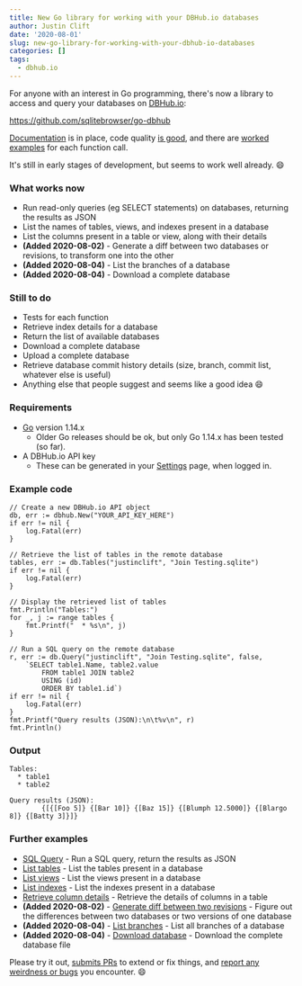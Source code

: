 ```yaml
---
title: New Go library for working with your DBHub.io databases
author: Justin Clift
date: '2020-08-01'
slug: new-go-library-for-working-with-your-dbhub-io-databases
categories: []
tags:
  - dbhub.io
---
```


For anyone with an interest in Go programming, there's now a library to access and query your databases on [DBHub.io](https://dbhub.io):

https://github.com/sqlitebrowser/go-dbhub

[Documentation](https://pkg.go.dev/github.com/sqlitebrowser/go-dbhub) is in place, code quality [is good](https://goreportcard.com/report/github.com/sqlitebrowser/go-dbhub), and there are [worked examples](#further-examples) for each function call.

It's still in early stages of development, but seems to work well already. :smile:

### What works now

* Run read-only queries (eg SELECT statements) on databases, returning the results as JSON
* List the names of tables, views, and indexes present in a database
* List the columns present in a table or view, along with their details
* **(Added 2020-08-02)** - Generate a diff between two databases or revisions, to transform one into the other
* **(Added 2020-08-04)** - List the branches of a database
* **(Added 2020-08-04)** - Download a complete database

### Still to do

* Tests for each function
* Retrieve index details for a database
* Return the list of available databases
* Download a complete database
* Upload a complete database
* Retrieve database commit history details (size, branch, commit list, whatever else is useful)
* Anything else that people suggest and seems like a good idea :smile:

### Requirements

* [Go](https://golang.org/dl/) version 1.14.x
  * Older Go releases should be ok, but only Go 1.14.x has been tested (so far).
* A DBHub.io API key
  * These can be generated in your [Settings](https://dbhub.io/pref) page, when logged in.

### Example code

```
// Create a new DBHub.io API object
db, err := dbhub.New("YOUR_API_KEY_HERE")
if err != nil {
    log.Fatal(err)
}

// Retrieve the list of tables in the remote database
tables, err := db.Tables("justinclift", "Join Testing.sqlite")
if err != nil {
    log.Fatal(err)
}

// Display the retrieved list of tables
fmt.Println("Tables:")
for _, j := range tables {
    fmt.Printf("  * %s\n", j)
}

// Run a SQL query on the remote database
r, err := db.Query("justinclift", "Join Testing.sqlite", false,
    `SELECT table1.Name, table2.value
        FROM table1 JOIN table2
        USING (id)
        ORDER BY table1.id`)
if err != nil {
    log.Fatal(err)
}
fmt.Printf("Query results (JSON):\n\t%v\n", r)
fmt.Println()
```

### Output

```
Tables:
  * table1
  * table2

Query results (JSON):
        {[{[Foo 5]} {[Bar 10]} {[Baz 15]} {[Blumph 12.5000]} {[Blargo 8]} {[Batty 3]}]}
```

### Further examples

* [SQL Query](https://github.com/sqlitebrowser/go-dbhub/blob/master/examples/sql_query/main.go) - Run a SQL query, return the results as JSON
* [List tables](https://github.com/sqlitebrowser/go-dbhub/blob/master/examples/list_tables/main.go) - List the tables present in a database
* [List views](https://github.com/sqlitebrowser/go-dbhub/blob/master/examples/list_views/main.go) - List the views present in a database
* [List indexes](https://github.com/sqlitebrowser/go-dbhub/blob/master/examples/list_indexes/main.go) - List the indexes present in a database
* [Retrieve column details](https://github.com/sqlitebrowser/go-dbhub/blob/master/examples/column_details/main.go) - Retrieve the details of columns in a table
* **(Added 2020-08-02)** - [Generate diff between two revisions](https://github.com/sqlitebrowser/go-dbhub/blob/master/examples/diff_commits/main.go) - Figure out the differences between two databases or two versions of one database
* **(Added 2020-08-04)** - [List branches](https://github.com/sqlitebrowser/go-dbhub/blob/master/examples/list_branches/main.go) - List all branches of a database
* **(Added 2020-08-04)** - [Download database](https://github.com/sqlitebrowser/go-dbhub/blob/master/examples/download_database/main.go) - Download the complete database file
  
Please try it out, [submits PRs](https://github.com/sqlitebrowser/go-dbhub/pulls) to extend or fix things, and [report any weirdness or bugs](https://github.com/sqlitebrowser/go-dbhub/issues) you encounter. :smile: